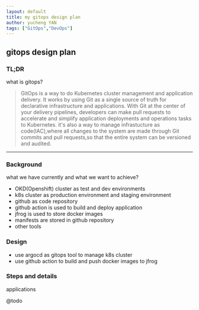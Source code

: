 ```yaml
---
layout: default
title: my gitops design plan
author: yucheng YAN
tags: ["GitOps","DevOps"]
---  
```


## gitops design plan

### TL;DR
what is gitops?
> GitOps is a way to do Kubernetes cluster management and application delivery. It works by using Git as a single source of truth for declarative infrastructure and applications. With Git at the center of your delivery pipelines, developers can make pull requests to accelerate and simplify application deployments and operations tasks to Kubernetes.
> it's also a way to manage infrastucture as code(IAC),where all changes to the system are made through Git commits and pull requests,so that the entire system can be versioned and audited.
---  
### Background  
what we have currently and what we want to achieve?
-  OKD(Openshift) cluster as test and dev environments  
-  k8s cluster as production environment and staging environment  
-  github as code repository  
-  github action is used to build and deploy   application   
-  jfrog is used to store docker images  
-  manifests are stored in github repository  
-  other tools 


### Design
-  use argocd as gitops tool to manage k8s cluster
-  use github action to build and push docker images to jfrog

### Steps and details 
applications  

@todo



